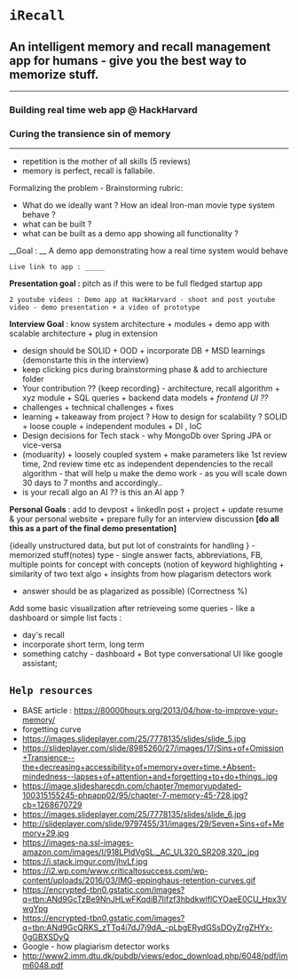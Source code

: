 # `iRecall`
## An intelligent memory and recall management app for humans - give you the best way to memorize stuff.
---
### Building real time web app @ HackHarvard
### Curing the transience sin of memory

---

* repetition is the mother of all skills (5 reviews)
* memory is perfect, recall is fallabile.


Formalizing the problem - 
Brainstorming rubric:
* What do we ideally want ? How an ideal Iron-man movie type system behave ?
* what can be built ?
* what can be built as a demo app showing all functionality ?

__Goal : __ A demo app demonstrating how a real time system would behave 

`Live link to app : _____ ` 

__Presentation goal :__ pitch as if this were to be full fledged startup app

`2 youtube videos : Demo app at HackHarvard - shoot and post youtube video - demo presentation + a video of prototype` 

__Interview Goal__ : know system architecture + modules + demo app with scalable architecture + plug in extension
* design should be SOLID + OOD + incorporate DB + MSD learnings {demonstarte this in the interview}
* keep clicking pics during brainstorming phase & add to archiecture folder 
* Your contribution ?? {keep recording} - architecture, recall algorithm + xyz module + SQL queries + backend data models + _frontend UI ??_
* challenges + technical challenges + fixes
* learning + takeaway from project ? How to design for scalability ? SOLID + loose couple + independent modules + DI , IoC
* Design decisions for Tech stack - why MongoDb over Spring JPA or vice-versa
* (moduarity) + loosely coupled system + make parameters like 1st review time, 2nd review time etc as independent dependencies 
to the recall algorithm - that will help u make the demo work - as you will scale down 30 days to 7 months and accordingly..
* is your recall algo an AI ?? is this an AI app ?

__Personal Goals__ : add to devpost + linkedIn post + project + update resume & your personal website + 
prepare fully for an interview discussion __[do all this as a part of the final demo presentation]__


{ideally unstructured data, but put lot of constraints for handling } - memorized stuff(notes) type - single answer facts, abbreviations, FB, multiple points for concept with 
concepts (notion of keyword highlighting + similarity of two text algo + insights from how plagarism detectors work 
- answer should be as plagarized as possible) (Correctness %)

Add some basic visualization after retrieveing some queries - like a dashboard or simple list facts :
* day's recall
* incorporate short term, long term 
* something catchy - dashboard + Bot type conversational UI like google assistant;


## `Help resources`

* BASE article : https://80000hours.org/2013/04/how-to-improve-your-memory/
* forgetting curve
* https://images.slideplayer.com/25/7778135/slides/slide_5.jpg
* https://slideplayer.com/slide/8985260/27/images/17/Sins+of+Omission+Transience--the+decreasing+accessibility+of+memory+over+time.+Absent-mindedness--lapses+of+attention+and+forgetting+to+do+things..jpg
* https://image.slidesharecdn.com/chapter7memoryupdated-100315155245-phpapp02/95/chapter-7-memory-45-728.jpg?cb=1268670729
* https://images.slideplayer.com/25/7778135/slides/slide_6.jpg
* http://slideplayer.com/slide/9797455/31/images/29/Seven+Sins+of+Memory+29.jpg
* https://images-na.ssl-images-amazon.com/images/I/918LPldVgSL._AC_UL320_SR208,320_.jpg
* https://i.stack.imgur.com/jhvLf.jpg
* https://i2.wp.com/www.criticaltosuccess.com/wp-content/uploads/2016/03/IMG-eppinghaus-retention-curves.gif
* https://encrypted-tbn0.gstatic.com/images?q=tbn:ANd9GcTzBe9NnJHLwFKqdiB7Iifzf3hbdkwlflCYOaeE0CU_Hpx3VwgYpg
* https://encrypted-tbn0.gstatic.com/images?q=tbn:ANd9GcQRKS_zTTq4i7dJ7j9dA_-pLbgERydGSsDOyZrgZHYx-0gGBXSDyQ
* Google - how plagiarism detector works
* http://www2.imm.dtu.dk/pubdb/views/edoc_download.php/6048/pdf/imm6048.pdf



